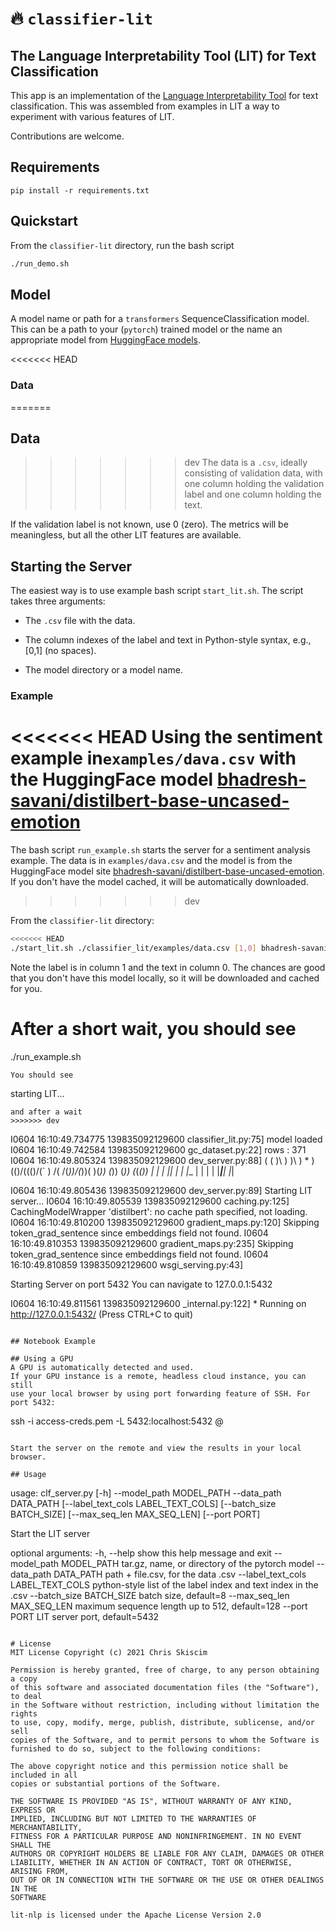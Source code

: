 # 🔥 `classifier-lit`
## The Language Interpretability Tool (LIT) for Text Classification

This app is an implementation of the
[Language Interpretability Tool](https://pair-code.github.io/lit/) for text classification.
This was assembled from examples in LIT a way to
experiment with various features of LIT.

Contributions are welcome.

## Requirements
```
pip install -r requirements.txt
```

## Quickstart
From the `classifier-lit` directory, run the bash script
```bash
./run_demo.sh
```

## Model
A model name or path for a `transformers` SequenceClassification model. 
This can be a path to your (`pytorch`) trained model or the name an appropriate
model from [HuggingFace models](https://huggingface.co/models).

<<<<<<< HEAD
### Data
=======
## Data
>>>>>>> dev
The data is a `.csv`,  ideally consisting of validation data, with one column
holding the validation label and one column holding the text. 

If the validation label is not known, use 0 (zero). 
The metrics will be meaningless, but all the other LIT features are
available.

## Starting the Server

The easiest way is to use example bash script `start_lit.sh`. 
The script takes three arguments:

- The `.csv` file with the data.

- The column indexes of the label and text in Python-style
syntax, e.g., [0,1] (no spaces).
  
- The model directory or a model name.

### Example
<<<<<<< HEAD
Using the sentiment example in`examples/dava.csv` with the HuggingFace 
model [bhadresh-savani/distilbert-base-uncased-emotion](https://huggingface.co/bhadresh-savani/distilbert-base-uncased-emotion)
=======
The bash script `run_example.sh` starts the server for a sentiment
analysis example. The data is in `examples/dava.csv` and the model is from the HuggingFace 
model site [bhadresh-savani/distilbert-base-uncased-emotion](https://huggingface.co/bhadresh-savani/distilbert-base-uncased-emotion).
If you don't have the model cached, it will be automatically downloaded.
>>>>>>> dev

From the `classifier-lit` directory:
```bash
<<<<<<< HEAD
./start_lit.sh ./classifier_lit/examples/data.csv [1,0] bhadresh-savani/distilbert-base-uncased-emotion
```
Note the label is in column 1 and the text in column 0. The chances are good that you don't have
this model locally, so it will be downloaded and cached for you.

After a short wait, you should see
=======
./run_example.sh
```
You should see
```
starting LIT...
```
and after a wait
>>>>>>> dev
```
I0604 16:10:49.734775 139835092129600 classifier_lit.py:75] model loaded
I0604 16:10:49.742584 139835092129600 gc_dataset.py:22] rows : 371
I0604 16:10:49.805324 139835092129600 dev_server.py:88]
 (    (
 )\ ) )\ )  *   )
(()/((()/(` )  /(
 /(_))/(_))( )(_))
(_)) (_)) (_(_())
| |  |_ _||_   _|
| |__ | |   | |
|____|___|  |_|


I0604 16:10:49.805436 139835092129600 dev_server.py:89] Starting LIT server...
I0604 16:10:49.805539 139835092129600 caching.py:125] CachingModelWrapper 'distilbert': no cache path specified, not loading.
I0604 16:10:49.810200 139835092129600 gradient_maps.py:120] Skipping token_grad_sentence since embeddings field not found.
I0604 16:10:49.810353 139835092129600 gradient_maps.py:235] Skipping token_grad_sentence since embeddings field not found.
I0604 16:10:49.810859 139835092129600 wsgi_serving.py:43]

Starting Server on port 5432
You can navigate to 127.0.0.1:5432


I0604 16:10:49.811561 139835092129600 _internal.py:122]  * Running on http://127.0.0.1:5432/ (Press CTRL+C to quit)
``` 

## Notebook Example

## Using a GPU
A GPU is automatically detected and used.
If your GPU instance is a remote, headless cloud instance, you can still
use your local browser by using port forwarding feature of SSH. For port 5432:

```
ssh -i access-creds.pem -L 5432:localhost:5432 <your id>@<remote IP address>
```

Start the server on the remote and view the results in your local browser.

## Usage
```
usage: clf_server.py [-h] --model_path MODEL_PATH --data_path DATA_PATH 
                     [--label_text_cols LABEL_TEXT_COLS] 
                     [--batch_size BATCH_SIZE] [--max_seq_len MAX_SEQ_LEN]
                     [--port PORT]

Start the LIT server

optional arguments:
  -h, --help            show this help message and exit
  --model_path MODEL_PATH
                        tar.gz, name, or directory of the pytorch model
  --data_path DATA_PATH
                        path + file.csv, for the data .csv
  --label_text_cols LABEL_TEXT_COLS
                        python-style list of the label index and text index in 
                        the .csv
  --batch_size BATCH_SIZE
                        batch size, default=8
  --max_seq_len MAX_SEQ_LEN
                        maximum sequence length up to 512, default=128
  --port PORT           LIT server port, default=5432
```

# License
MIT License Copyright (c) 2021 Chris Skiscim

Permission is hereby granted, free of charge, to any person obtaining a copy
of this software and associated documentation files (the "Software"), to deal
in the Software without restriction, including without limitation the rights
to use, copy, modify, merge, publish, distribute, sublicense, and/or sell
copies of the Software, and to permit persons to whom the Software is
furnished to do so, subject to the following conditions:

The above copyright notice and this permission notice shall be included in all
copies or substantial portions of the Software.

THE SOFTWARE IS PROVIDED "AS IS", WITHOUT WARRANTY OF ANY KIND, EXPRESS OR
IMPLIED, INCLUDING BUT NOT LIMITED TO THE WARRANTIES OF MERCHANTABILITY,
FITNESS FOR A PARTICULAR PURPOSE AND NONINFRINGEMENT. IN NO EVENT SHALL THE
AUTHORS OR COPYRIGHT HOLDERS BE LIABLE FOR ANY CLAIM, DAMAGES OR OTHER
LIABILITY, WHETHER IN AN ACTION OF CONTRACT, TORT OR OTHERWISE, ARISING FROM,
OUT OF OR IN CONNECTION WITH THE SOFTWARE OR THE USE OR OTHER DEALINGS IN THE
SOFTWARE

lit-nlp is licensed under the Apache License Version 2.0